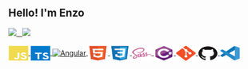 ## Hello! I'm Enzo
 <div>
  <a href="https://github.com/EnzoDaun">
  <img height="160em" src="https://github-readme-stats.vercel.app/api?username=EnzoDaun&show_icons=true&theme=midnight-purple&include_all_commits=true&count_private=true"/>
   &nbsp;
  <img height="160em" src="https://github-readme-stats.vercel.app/api/top-langs/?username=EnzoDaun&layout=compact&langs_count=5&theme=midnight-purple"/>
</div>
<div style="display: inline_block"><br>
  <img align="center" alt="Js" height="30" width="40" src="https://raw.githubusercontent.com/devicons/devicon/master/icons/javascript/javascript-plain.svg">
  <img align="center" alt="Ts" height="30" width="40" src="https://raw.githubusercontent.com/devicons/devicon/master/icons/typescript/typescript-plain.svg">
  <img align="center" alt="Angular" height="30" width="40" src="https://cdn.jsdelivr.net/gh/devicons/devicon/icons/angularjs/angularjs-original.svg">
  <img align="center" alt="HTML" height="30" width="40" src="https://raw.githubusercontent.com/devicons/devicon/master/icons/html5/html5-original.svg">
  <img align="center" alt="CSS" height="30" width="40" src="https://raw.githubusercontent.com/devicons/devicon/master/icons/css3/css3-original.svg">
  <img align="center" alt="CSS" height="30" width="40" src="https://raw.githubusercontent.com/devicons/devicon/master/icons/sass/sass-original.svg">
  <img align="center" alt="C#" height="30" width="40" src="https://raw.githubusercontent.com/devicons/devicon/master/icons/csharp/csharp-original.svg">
  <img align="center" alt="C#" height="30" width="40" src="https://raw.githubusercontent.com/devicons/devicon/master/icons/git/git-original.svg">
  <img align="center" alt="C#" height="30" width="40" src="https://raw.githubusercontent.com/devicons/devicon/master/icons/github/github-original.svg">
  <img align="center" alt="C#" height="30" width="40" src="https://raw.githubusercontent.com/devicons/devicon/master/icons/vscode/vscode-original.svg">
</div>
  
  ##
 
</div>
